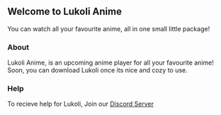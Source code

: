 ## Welcome to Lukoli Anime

You can watch all your favourite anime, all in one small little package!

### About

Lukoli Anime, is an upcoming anime player for all your favourite anime! Soon, you can download Lukoli once its nice and cozy to use.

### Help
To recieve help for Lukoli, Join our [Discord Server](discord.gg)

